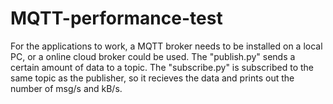# MQTT-performance-test
For the applications to work, a MQTT broker needs to be installed on a local PC, or a online cloud broker could be used. 
The "publish.py" sends a certain amount of data to a topic. 
The "subscribe.py" is subscribed to the same topic as the publisher, so it recieves the data and prints out the number of msg/s and kB/s. 
